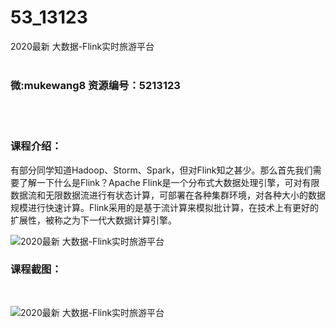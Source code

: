 # 53_13123
2020最新 大数据-Flink实时旅游平台
<br/></br>
<h3>微:mukewang8 资源编号：5213123</h3>
<br/></br>
<h3>课程介绍：</h3>
<p>有部分同学知道Hadoop、Storm、Spark，但对<a title="查看与 Flink 相关的文章" target="_blank">Flink</a>知之甚少。那么首先我们需要了解一下什么是Flink？Apache Flink是一个分布式大数据处理引擎，可对有限数据流和无限数据流进行有状态计算，可部署在各种集群环境，对各种大小的数据规模进行快速计算。Flink采用的是基于流计算来模拟批计算，在技术上有更好的扩展性，被称之为下一代大数据计算引擎。</p>
<p><img src="https://www.ko996.com/wp-content/uploads/img/2020/05/2-92-300x268.png" alt="2020最新 大数据-Flink实时旅游平台"></p>
<div class="info-desc">
<h3>课程截图：</h3>
<p>&nbsp;</p>
<p><img src="https://www.ko996.com/wp-content/uploads/img/2020/05/1-101.png" alt="2020最新 大数据-Flink实时旅游平台"></p>


			
</div>
